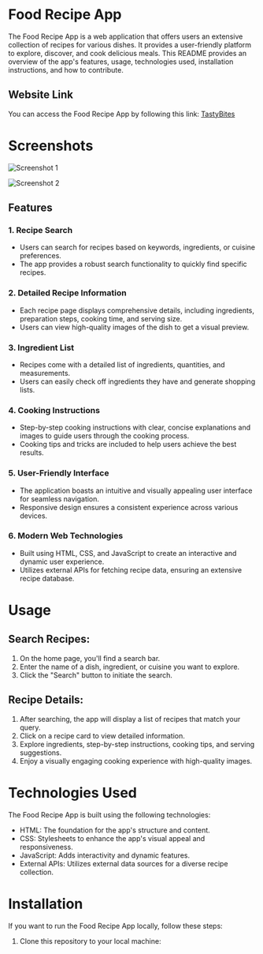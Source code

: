 # Food Recipe App

The Food Recipe App is a web application that offers users an extensive collection of recipes for various dishes. It provides a user-friendly platform to explore, discover, and cook delicious meals. This README provides an overview of the app's features, usage, technologies used, installation instructions, and how to contribute.

## Website Link

You can access the Food Recipe App by following this link: [TastyBites](https://tastybitess.netlify.app/)

# Screenshots

![Screenshot 1](https://github.com/YourUsername/YourRepoName/assets/screenshot1.png)

![Screenshot 2](https://github.com/YourUsername/YourRepoName/assets/screenshot2.png)

## Features

### 1. Recipe Search
   - Users can search for recipes based on keywords, ingredients, or cuisine preferences.
   - The app provides a robust search functionality to quickly find specific recipes.

### 2. Detailed Recipe Information
   - Each recipe page displays comprehensive details, including ingredients, preparation steps, cooking time, and serving size.
   - Users can view high-quality images of the dish to get a visual preview.

### 3. Ingredient List
   - Recipes come with a detailed list of ingredients, quantities, and measurements.
   - Users can easily check off ingredients they have and generate shopping lists.

### 4. Cooking Instructions
   - Step-by-step cooking instructions with clear, concise explanations and images to guide users through the cooking process.
   - Cooking tips and tricks are included to help users achieve the best results.

### 5. User-Friendly Interface
   - The application boasts an intuitive and visually appealing user interface for seamless navigation.
   - Responsive design ensures a consistent experience across various devices.

### 6. Modern Web Technologies
   - Built using HTML, CSS, and JavaScript to create an interactive and dynamic user experience.
   - Utilizes external APIs for fetching recipe data, ensuring an extensive recipe database.

# Usage

## Search Recipes:
1. On the home page, you'll find a search bar.
2. Enter the name of a dish, ingredient, or cuisine you want to explore.
3. Click the "Search" button to initiate the search.

## Recipe Details:
1. After searching, the app will display a list of recipes that match your query.
2. Click on a recipe card to view detailed information.
3. Explore ingredients, step-by-step instructions, cooking tips, and serving suggestions.
4. Enjoy a visually engaging cooking experience with high-quality images.

# Technologies Used

The Food Recipe App is built using the following technologies:

- HTML: The foundation for the app's structure and content.
- CSS: Stylesheets to enhance the app's visual appeal and responsiveness.
- JavaScript: Adds interactivity and dynamic features.
- External APIs: Utilizes external data sources for a diverse recipe collection.

# Installation

If you want to run the Food Recipe App locally, follow these steps:

1. Clone this repository to your local machine:
